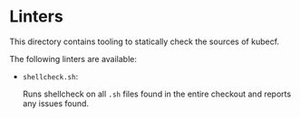 # Linters

This directory contains tooling to statically check the sources of
kubecf.

The following linters are available:

  - `shellcheck.sh`:

    Runs shellcheck on all `.sh` files found in the entire checkout
    and reports any issues found.

